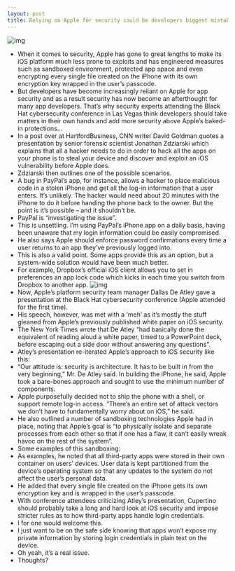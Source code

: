 ```yaml
---
layout: post
title: Relying on Apple for security could be developers biggest mistake
---
```

![img](http://media.idownloadblog.com/wp-content/uploads/2010/08/apple-security2.jpg)
* When it comes to security, Apple has gone to great lengths to make its iOS platform much less prone to exploits and has engineered measures such as sandboxed environment, protected app space and even encrypting every single file created on the iPhone with its own encryption key wrapped in the user’s passcode.
* But developers have become increasingly reliant on Apple for app security and as a result security has now become an afterthought for many app developers. That’s why security experts attending the Black Hat cybersecurity conference in Las Vegas think developers should take matters in their own hands and add more security above Apple’s baked-in protections…
* In a post over at HartfordBusiness, CNN writer David Goldman quotes a presentation by senior forensic scientist Jonathan Zdziarski which explains that all a hacker needs to do in order to hack all the apps on your phone is to steal your device and discover and exploit an iOS vulnerability before Apple does.
* Zdziarski then outlines one of the possible scenarios.
* A bug in PayPal’s app, for instance, allows a hacker to place malicious code in a stolen iPhone and get all the log-in information that a user enters. It’s unlikely. The hacker would need about 20 minutes with the iPhone to do it before handing the phone back to the owner. But the point is it’s possible – and it shouldn’t be.
* PayPal is “investigating the issue”.
* This is unsettling. I’m using PayPal’s iPhone app on a daily basis, having been unaware that my login information could be easily compromised.
* He also says Apple should enforce password confirmations every time a user returns to an app they’ve previously logged into.
* This is also a valid point. Some apps provide this as an option, but a system-wide solution would have been much better.
* For example, Dropbox’s official iOS client allows you to set in preferences an app lock code which kicks in each time you switch from Dropbox to another app.
![img](http://media.idownloadblog.com/wp-content/uploads/2012/07/Dropbox-for-iOS-iPhone-screenshot-Security-code.png)
* Now, Apple’s platform security team manager Dallas De Atley gave a presentation at the Black Hat cybersecurity conference (Apple attended for the first time).
* His speech, however, was met with a ‘meh’ as it’s mostly the stuff gleaned from Apple’s previously published white paper on iOS security.
* The New York Times wrote that De Atley “had basically done the equivalent of reading aloud a white paper, timed to a PowerPoint deck, before escaping out a side door without answering any questions”.
* Atley’s presentation re-iterated Apple’s approach to iOS security like this:
* “Our attitude is: security is architecture. It has to be built in from the very beginning,” Mr. De Atley said. In building the iPhone, he said, Apple took a bare-bones approach and sought to use the minimum number of components.
* Apple purposefully decided not to ship the phone with a shell, or support remote log-in access. “There’s an entire set of attack vectors we don’t have to fundamentally worry about on iOS,” he said.
* He also outlined a number of sandboxing technologies Apple had in place, noting that Apple’s goal is “to physically isolate and separate processes from each other so that if one has a flaw, it can’t easily wreak havoc on the rest of the system”.
* Some examples of this sandboxing:
* As examples, he noted that all third-party apps were stored in their own container on users’ devices. User data is kept partitioned from the device’s operating system so that any updates to the system do not affect the user’s personal data.
* He added that every single file created on the iPhone gets its own encryption key and is wrapped in the user’s passcode.
* With conference attendees criticizing Atley’s presentation, Cupertino should probably take a long and hard look at iOS security and impose stricter rules as to how third-party apps handle login credentials.
* I for one would welcome this.
* I just want to be on the safe side knowing that apps won’t expose my private information by storing login credentials in plain text on the device.
* Oh yeah, it’s a real issue.
* Thoughts?

